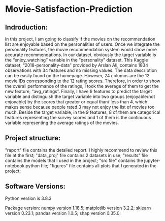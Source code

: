 # Movie-Satisfaction-Prediction

## Indroduction:
In this project, I am going to classify if the movies on the recommendation list are enjoyable based on the personalities of users. Once we integrate the personality features, the movie recommendation system would show more accurate recommendations. In our dataset, obviously the target variable is the “enjoy_watching” variable in the “personality” dataset. This Kaggle dataset, “2018-personality-data” provided by Arslan Ali, contains 1834 observations with 34 features and no missing values. The data description can be easily found on the homepage. However, 24 columns are the 12 movie IDs corresponding to the 12 rating scores. Therefore, in order to show the overall performance of the ratings, I took the average of them to get the new feature, “avg_ratings”. Finally, I have 9 features to predict the target variable and distinguish the target variable into two groups (enjoyable/not enjoyable) by the scores that greater or equal than/ less than 4, which makes sense because people rated 3 may not enjoy the list of movies too much. Beside the target variable, in the 9 features, 8 of them are categorical features representing the survey scores and 1 of them is the continuous variable representing the average ratings of the movies.


## Project structure:
"report" file contains the detailed report. I highly recommend to review this file at the first;
"data_proj" file contains 2 datasets in use;
"results" file contains the models that I used in the project;
"src file" contains the jupyter-notebook python file;
"figures" file contains all plots that I generated in the project;


## Software Versions:
Python version is 3.8.3

Package version: 
numpy version 1.18.5;
matplotlib version 3.2.2;
sklearn version 0.23.1;
pandas version 1.0.5;
shap version 0.35.0;
